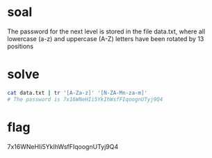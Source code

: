 # soal
The password for the next level is stored in the file data.txt, where all lowercase (a-z) and uppercase (A-Z) letters have been rotated by 13 positions

# solve
```bash
cat data.txt | tr '[A-Za-z]' '[N-ZA-Mn-za-m]'
# The password is 7x16WNeHIi5YkIhWsfFIqoognUTyj9Q4
```

# flag
7x16WNeHIi5YkIhWsfFIqoognUTyj9Q4